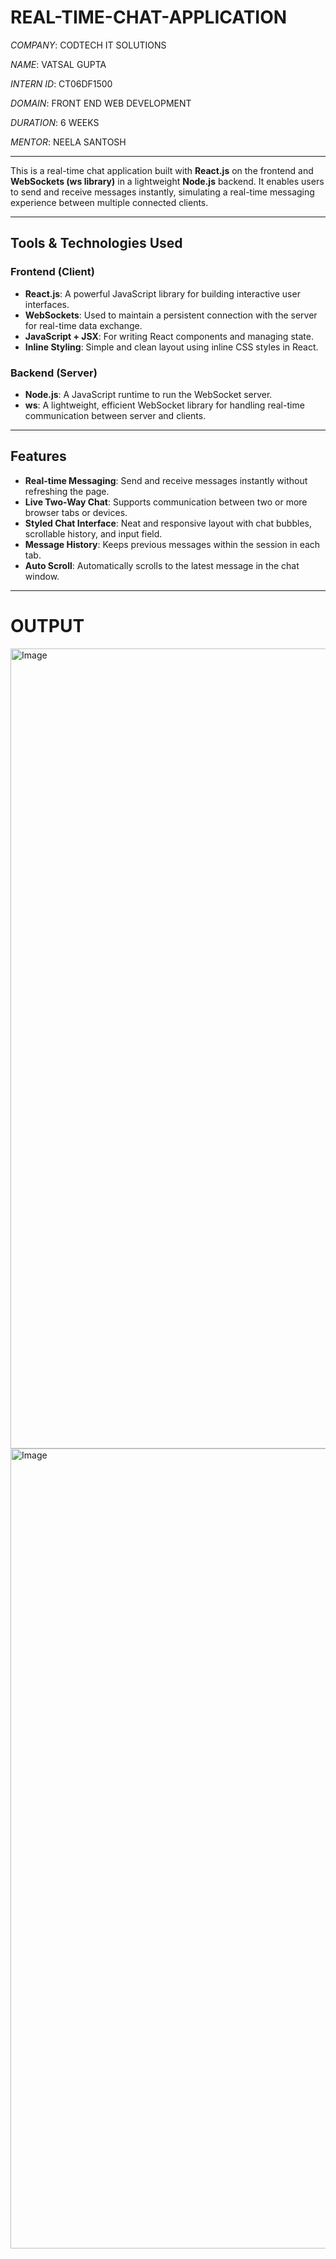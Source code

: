 # REAL-TIME-CHAT-APPLICATION

*COMPANY*: CODTECH IT SOLUTIONS

*NAME*: VATSAL GUPTA

*INTERN ID*: CT06DF1500

*DOMAIN*: FRONT END WEB DEVELOPMENT

*DURATION*: 6 WEEKS

*MENTOR*: NEELA SANTOSH

---

This is a real-time chat application built with **React.js** on the frontend and **WebSockets (ws library)** in a lightweight **Node.js** backend. It enables users to send and receive messages instantly, simulating a real-time messaging experience between multiple connected clients.

---

## Tools & Technologies Used

### Frontend (Client)
- **React.js**: A powerful JavaScript library for building interactive user interfaces.
- **WebSockets**: Used to maintain a persistent connection with the server for real-time data exchange.
- **JavaScript + JSX**: For writing React components and managing state.
- **Inline Styling**: Simple and clean layout using inline CSS styles in React.

### Backend (Server)
- **Node.js**: A JavaScript runtime to run the WebSocket server.
- **ws**: A lightweight, efficient WebSocket library for handling real-time communication between server and clients.

---

## Features

- **Real-time Messaging**: Send and receive messages instantly without refreshing the page.
- **Live Two-Way Chat**: Supports communication between two or more browser tabs or devices.
- **Styled Chat Interface**: Neat and responsive layout with chat bubbles, scrollable history, and input field.
- **Message History**: Keeps previous messages within the session in each tab.
- **Auto Scroll**: Automatically scrolls to the latest message in the chat window.

---

# OUTPUT

<img width="1280" alt="Image" src="https://github.com/user-attachments/assets/9221a0f2-8aa3-4e7f-b38d-33e6bca616f8" />

<img width="1280" alt="Image" src="https://github.com/user-attachments/assets/f6e40ad2-1366-429c-bf1d-9b802fb10ed2" />
